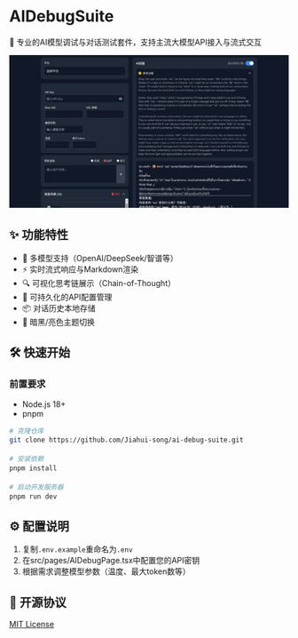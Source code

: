 # AIDebugSuite

🎯 专业的AI模型调试与对话测试套件，支持主流大模型API接入与流式交互

![界面截图](public/screenshot.png)

## ✨ 功能特性
- 🚀 多模型支持（OpenAI/DeepSeek/智谱等）
- ⚡ 实时流式响应与Markdown渲染
- 🔍 可视化思考链展示（Chain-of-Thought）
- 🔧 可持久化的API配置管理
- 📦 对话历史本地存储
- 🌈 暗黑/亮色主题切换

## 🛠️ 快速开始

### 前置要求
- Node.js 18+
- pnpm

```bash
# 克隆仓库
git clone https://github.com/Jiahui-song/ai-debug-suite.git

# 安装依赖
pnpm install

# 启动开发服务器
pnpm run dev
```

## ⚙️ 配置说明
1. 复制`.env.example`重命名为`.env`
2. 在src/pages/AIDebugPage.tsx中配置您的API密钥
3. 根据需求调整模型参数（温度、最大token数等）

## 📄 开源协议
[MIT License](LICENSE)
